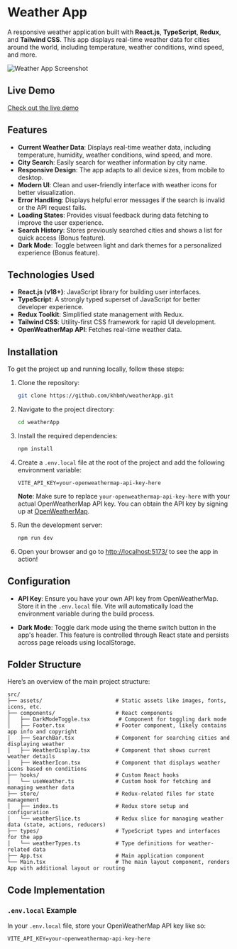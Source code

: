 # Weather App

A responsive weather application built with **React.js**, **TypeScript**, **Redux**, and **Tailwind CSS**. This app displays real-time weather data for cities around the world, including temperature, weather conditions, wind speed, and more.

![Weather App Screenshot](https://i.ibb.co/SXbS8D7s/weatherapp.png)

## Live Demo

[Check out the live demo](https://weather-kb.netlify.app)

## Features

- **Current Weather Data**: Displays real-time weather data, including temperature, humidity, weather conditions, wind speed, and more.
- **City Search**: Easily search for weather information by city name.
- **Responsive Design**: The app adapts to all device sizes, from mobile to desktop.
- **Modern UI**: Clean and user-friendly interface with weather icons for better visualization.
- **Error Handling**: Displays helpful error messages if the search is invalid or the API request fails.
- **Loading States**: Provides visual feedback during data fetching to improve the user experience.
- **Search History**: Stores previously searched cities and shows a list for quick access (Bonus feature).
- **Dark Mode**: Toggle between light and dark themes for a personalized experience (Bonus feature).

## Technologies Used

- **React.js (v18+)**: JavaScript library for building user interfaces.
- **TypeScript**: A strongly typed superset of JavaScript for better developer experience.
- **Redux Toolkit**: Simplified state management with Redux.
- **Tailwind CSS**: Utility-first CSS framework for rapid UI development.
- **OpenWeatherMap API**: Fetches real-time weather data.

## Installation

To get the project up and running locally, follow these steps:

1. Clone the repository:
   ```bash
   git clone https://github.com/khbmh/weatherApp.git

2. Navigate to the project directory:

   ```bash
   cd weatherApp
   ```

3. Install the required dependencies:

   ```bash
   npm install
   ```

4. Create a `.env.local` file at the root of the project and add the following environment variable:

   ```env
   VITE_API_KEY=your-openweathermap-api-key-here
   ```

   **Note**: Make sure to replace `your-openweathermap-api-key-here` with your actual OpenWeatherMap API key. You can obtain the API key by signing up at [OpenWeatherMap](https://openweathermap.org/).

5. Run the development server:

   ```bash
   npm run dev
   ```

6. Open your browser and go to [http://localhost:5173/](http://localhost:5173/) to see the app in action!

## Configuration

* **API Key**: Ensure you have your own API key from OpenWeatherMap. Store it in the `.env.local` file. Vite will automatically load the environment variable during the build process.

* **Dark Mode**: Toggle dark mode using the theme switch button in the app's header. This feature is controlled through React state and persists across page reloads using localStorage.

## Folder Structure

Here’s an overview of the main project structure:

```
src/
├── assets/                       # Static assets like images, fonts, icons, etc.
├── components/                   # React components
│   ├── DarkModeToggle.tsx         # Component for toggling dark mode
│   ├── Footer.tsx                # Footer component, likely contains app info and copyright
│   ├── SearchBar.tsx             # Component for searching cities and displaying weather
│   ├── WeatherDisplay.tsx        # Component that shows current weather details
│   ├── WeatherIcon.tsx           # Component that displays weather icons based on conditions
├── hooks/                        # Custom React hooks
│   └── useWeather.ts             # Custom hook for fetching and managing weather data
├── store/                        # Redux-related files for state management
│   ├── index.ts                  # Redux store setup and configuration
│   └── weatherSlice.ts           # Redux slice for managing weather data (state, actions, reducers)
├── types/                        # TypeScript types and interfaces for the app
│   └── weatherTypes.ts           # Type definitions for weather-related data
├── App.tsx                       # Main application component
└── Main.tsx                      # The main layout component, renders App with additional layout or routing

```

## Code Implementation

### `.env.local` Example

In your `.env.local` file, store your OpenWeatherMap API key like so:

```env
VITE_API_KEY=your-openweathermap-api-key-here
```
